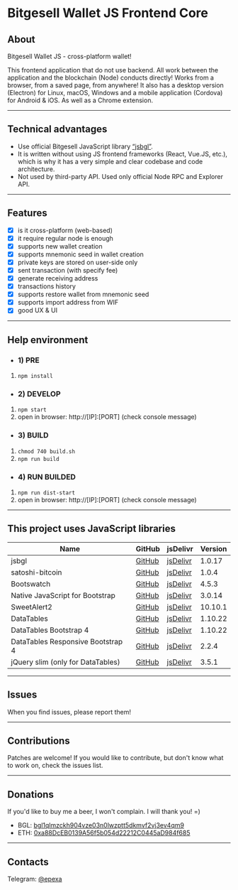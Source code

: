 # Bitgesell Wallet JS Frontend Core

## About
Bitgesell Wallet JS - сross-platform wallet!

This frontend application that do not use backend.
All work between the application and the blockchain (Node) conducts directly!
Works from a browser, from a saved page, from anywhere!
It also has a desktop version (Electron) for Linux, macOS, Windows and a mobile application (Cordova) for Android & iOS. As well as a Chrome extension.

------------

## Technical advantages
- Use official Bitgesell JavaScript library [“jsbgl”](https://github.com/bitaps-com/jsbgl).
- It is written without using JS frontend frameworks (React, Vue.JS, etc.), which is why it has a very simple and clear codebase and code architecture.
- Not used by third-party API. Used only official Node RPC and Explorer API.

------------

## Features
- [x] is it cross-platform (web-based)
- [x] it require regular node is enough
- [x] supports new wallet creation
- [x] supports mnemonic seed in wallet creation
- [x] private keys are stored on user-side only
- [x] sent transaction (with specify fee)
- [x] generate receiving address
- [x] transactions history
- [x] supports restore wallet from mnemonic seed
- [x] supports import address from WIF
- [x] good UX & UI

------------

## Help environment

- ### 1) PRE
1. `npm install`

- ### 2) DEVELOP
1. `npm start`
2. open in browser: http://[IP]:[PORT] (check console message)

- ### 3) BUILD
1. `chmod 740 build.sh`
2. `npm run build`

- ### 4) RUN BUILDED
1. `npm run dist-start`
2. open in browser: http://[IP]:[PORT] (check console message)

------------

## This project uses JavaScript libraries
| Name | GitHub | jsDelivr | Version |
|------|--------|----------|---------|
| jsbgl | [GitHub](https://github.com/bitaps-com/jsbgl) | [jsDelivr](https://www.jsdelivr.com/package/npm/jsbgl?path=dist) | 1.0.17
| satoshi-bitcoin | [GitHub](https://github.com/dawsbot/satoshi-bitcoin) | [jsDelivr](https://www.jsdelivr.com/package/npm/satoshi-bitcoin) | 1.0.4
| Bootswatch | [GitHub](https://github.com/thomaspark/bootswatch) | [jsDelivr](https://www.jsdelivr.com/package/npm/bootswatch?path=dist%2Fflatly) | 4.5.3 |
| Native JavaScript for Bootstrap | [GitHub](https://github.com/thednp/bootstrap.native) | [jsDelivr](https://www.jsdelivr.com/package/npm/bootstrap.native?path=dist) | 3.0.14
| SweetAlert2 | [GitHub](https://github.com/sweetalert2/sweetalert2) | [jsDelivr](https://www.jsdelivr.com/package/npm/sweetalert2?path=dist) | 10.10.1
| DataTables | [GitHub](https://github.com/DataTables/DataTablesSrc) | [jsDelivr](https://www.jsdelivr.com/package/npm/datatables.net?path=js) | 1.10.22
| DataTables Bootstrap 4 | [GitHub](https://github.com/DataTables/Dist-DataTables-Bootstrap4) | [jsDelivr](https://www.jsdelivr.com/package/npm/datatables.net-bs4) | 1.10.22
| DataTables Responsive Bootstrap 4 | [GitHub](https://github.com/DataTables/Responsive) | [jsDelivr](https://www.jsdelivr.com/package/npm/datatables.net-responsive?path=js) | 2.2.4
| jQuery slim (only for DataTables) | [GitHub](https://github.com/jquery/jquery) | [jsDelivr](https://www.jsdelivr.com/package/npm/jquery?path=dist) | 3.5.1

------------

## Issues

When you find issues, please report them!

------------

## Contributions

Patches are welcome! If you would like to contribute, but don't know what to work on, check the issues list.

------------

## Donations

If you'd like to buy me a beer, I won't complain. I will thank you! =)
- BGL: [bgl1qlmzckh904vze03n0lwzptt5dkmvf2vj3ev4qm9](bitgesell:bgl1qlmzckh904vze03n0lwzptt5dkmvf2vj3ev4qm9)
- ETH: [0xa88DcEB0139A56f5b054d22212C0445aD984f685](ethereum:0xa88DcEB0139A56f5b054d22212C0445aD984f685)

------------

## Contacts

Telegram: [@epexa](https://t.me/epexa)
